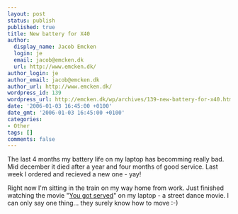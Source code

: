 ```yaml
---
layout: post
status: publish
published: true
title: New battery for X40
author:
  display_name: Jacob Emcken
  login: je
  email: jacob@emcken.dk
  url: http://www.emcken.dk/
author_login: je
author_email: jacob@emcken.dk
author_url: http://www.emcken.dk/
wordpress_id: 139
wordpress_url: http://emcken.dk/wp/archives/139-new-battery-for-x40.html
date: '2006-01-03 16:45:00 +0100'
date_gmt: '2006-01-03 16:45:00 +0100'
categories:
- Other
tags: []
comments: false
---
```

The last 4 months my battery life on my laptop has becomming really bad. Mid december it died after a year and four months of good service.
Last week I ordered and recieved a new one - yay!

Right now I'm sitting in the train on my way home from work. Just finished watching the movie "[You got served][1]" on my laptop - a street dance movie. I can only say one thing... they surely know how to move :-)

[1]: http://imdb.com/title/tt0365957/


